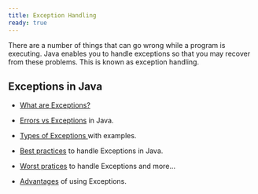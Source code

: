 ```yaml
---
title: Exception Handling 
ready: true 
---
```


There are a number of things that can go wrong while a program is executing. Java enables you to handle exceptions so that you may recover from these problems. This is known as exception handling.


## Exceptions in Java
- [What are Exceptions?](https://www.protechtraining.com/content/java_fundamentals_tutorial-exceptions)

- [Errors vs Exceptions](https://www.geeksforgeeks.org/errors-v-s-exceptions-in-java/) in Java.

- [Types of Exceptions ](https://www.geeksforgeeks.org/types-of-exception-in-java-with-examples/) with examples.

- [Best practices](https://stackify.com/best-practices-exceptions-java/) to handle Exceptions in Java.

- [Worst pratices](https://stackabuse.com/exception-handling-in-java-a-complete-guide-with-best-and-worst-practices/) to handle Exceptions and more...

- [Advantages](ocs.oracle.com/javase/tutorial/essential/exceptions/advantages.html) of using Exceptions.



